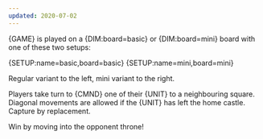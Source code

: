 ```yaml
---
updated: 2020-07-02
---
```


{GAME} is played on a {DIM:board=basic} or {DIM:board=mini} board with one of these two setups:

<div class="md-2col">
{SETUP:name=basic,board=basic}
{SETUP:name=mini,board=mini}
</div>

Regular variant to the left, mini variant to the right.

Players take turn to {CMND} one of their {UNIT} to a neighbouring square. Diagonal movements are allowed if the {UNIT} has left the home castle. Capture by replacement.

Win by moving into the opponent throne!
